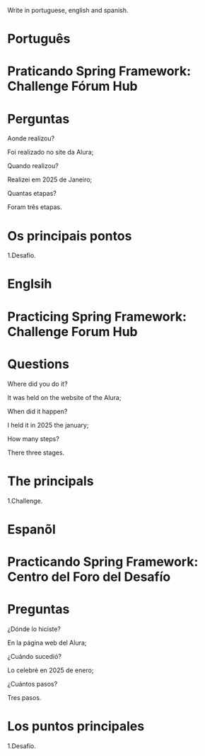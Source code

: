 Write in portuguese, english and spanish.

# Português

# Praticando Spring Framework: Challenge Fórum Hub
 
# Perguntas

Aonde realizou?

Foi realizado no site da Alura;

Quando realizou?

Realizei em 2025 de Janeiro;

Quantas etapas?

Foram três etapas.

# Os principais pontos

1.Desafio.

# Englsih

# Practicing Spring Framework: Challenge Forum Hub

# Questions

Where did you do it?

It was held on the website of the Alura;

When did it happen?

I held it in 2025 the january;

How many steps?

There three stages.

# The principals

1.Challenge.

# Espanõl

# Practicando Spring Framework: Centro del Foro del Desafío

# Preguntas

¿Dónde lo hiciste?

En la página web del Alura;

¿Cuándo sucedió?

Lo celebré en 2025 de enero;

¿Cuántos pasos?

Tres pasos.

# Los puntos principales

1.Desafío.

